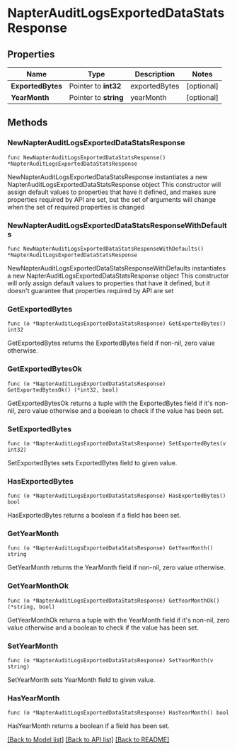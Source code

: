 # NapterAuditLogsExportedDataStatsResponse

## Properties

Name | Type | Description | Notes
------------ | ------------- | ------------- | -------------
**ExportedBytes** | Pointer to **int32** | exportedBytes | [optional] 
**YearMonth** | Pointer to **string** | yearMonth | [optional] 

## Methods

### NewNapterAuditLogsExportedDataStatsResponse

`func NewNapterAuditLogsExportedDataStatsResponse() *NapterAuditLogsExportedDataStatsResponse`

NewNapterAuditLogsExportedDataStatsResponse instantiates a new NapterAuditLogsExportedDataStatsResponse object
This constructor will assign default values to properties that have it defined,
and makes sure properties required by API are set, but the set of arguments
will change when the set of required properties is changed

### NewNapterAuditLogsExportedDataStatsResponseWithDefaults

`func NewNapterAuditLogsExportedDataStatsResponseWithDefaults() *NapterAuditLogsExportedDataStatsResponse`

NewNapterAuditLogsExportedDataStatsResponseWithDefaults instantiates a new NapterAuditLogsExportedDataStatsResponse object
This constructor will only assign default values to properties that have it defined,
but it doesn't guarantee that properties required by API are set

### GetExportedBytes

`func (o *NapterAuditLogsExportedDataStatsResponse) GetExportedBytes() int32`

GetExportedBytes returns the ExportedBytes field if non-nil, zero value otherwise.

### GetExportedBytesOk

`func (o *NapterAuditLogsExportedDataStatsResponse) GetExportedBytesOk() (*int32, bool)`

GetExportedBytesOk returns a tuple with the ExportedBytes field if it's non-nil, zero value otherwise
and a boolean to check if the value has been set.

### SetExportedBytes

`func (o *NapterAuditLogsExportedDataStatsResponse) SetExportedBytes(v int32)`

SetExportedBytes sets ExportedBytes field to given value.

### HasExportedBytes

`func (o *NapterAuditLogsExportedDataStatsResponse) HasExportedBytes() bool`

HasExportedBytes returns a boolean if a field has been set.

### GetYearMonth

`func (o *NapterAuditLogsExportedDataStatsResponse) GetYearMonth() string`

GetYearMonth returns the YearMonth field if non-nil, zero value otherwise.

### GetYearMonthOk

`func (o *NapterAuditLogsExportedDataStatsResponse) GetYearMonthOk() (*string, bool)`

GetYearMonthOk returns a tuple with the YearMonth field if it's non-nil, zero value otherwise
and a boolean to check if the value has been set.

### SetYearMonth

`func (o *NapterAuditLogsExportedDataStatsResponse) SetYearMonth(v string)`

SetYearMonth sets YearMonth field to given value.

### HasYearMonth

`func (o *NapterAuditLogsExportedDataStatsResponse) HasYearMonth() bool`

HasYearMonth returns a boolean if a field has been set.


[[Back to Model list]](../README.md#documentation-for-models) [[Back to API list]](../README.md#documentation-for-api-endpoints) [[Back to README]](../README.md)


